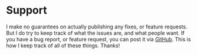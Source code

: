 # Support

I make no guarantees on actually publishing any fixes, or feature requests. But I do try to keep track of what the issues are, and what people want. If you have a bug report, or feature request, you can post it via [GitHub](https://github.com/roblox-plus/extension/issues). This is how I keep track of all of these things. Thanks!
